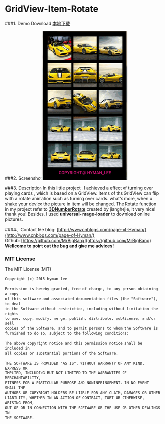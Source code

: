 GridView-Item-Rotate
====================
###1. Demo Download
[本地下载](apk/gridview-item-rotate.apk?raw=true "点击下载到本地")  

###2. Screenshot
![Screenshot](apk/gridview-item-rotate.gif)  

###3. Description
In this little project , I achieved a effect of turning over playing cards , which is based on a GridView.  items of ths GridView can flip with a rotate animation such as turning over cards. what's more, when u shake your device the picture in item will be changed.
The Rotate function in my project refer to [**3DNumberRotate**](https://github.com/jianghejie/3DNumberRotate) created by jianghejie, it very nice! thank you! Besides, I used **universal-image-loader** to download online pictures.

###4、Contact Me
blog: [http://www.cnblogs.com/page-of-Hyman/](http://www.cnblogs.com/page-of-Hyman/)  
Github: [https://github.com/MrBigBang](https://github.com/MrBigBang)  
**Wellcome to point out the bug and give me advices!**

### MIT License
The MIT License (MIT)

    Copyright (c) 2015 hyman lee

    Permission is hereby granted, free of charge, to any person obtaining a copy
    of this software and associated documentation files (the "Software"), to deal
    in the Software without restriction, including without limitation the rights
    to use, copy, modify, merge, publish, distribute, sublicense, and/or sell
    copies of the Software, and to permit persons to whom the Software is
    furnished to do so, subject to the following conditions:

    The above copyright notice and this permission notice shall be included in
    all copies or substantial portions of the Software.

    THE SOFTWARE IS PROVIDED "AS IS", WITHOUT WARRANTY OF ANY KIND, EXPRESS OR
    IMPLIED, INCLUDING BUT NOT LIMITED TO THE WARRANTIES OF MERCHANTABILITY,
    FITNESS FOR A PARTICULAR PURPOSE AND NONINFRINGEMENT. IN NO EVENT SHALL THE
    AUTHORS OR COPYRIGHT HOLDERS BE LIABLE FOR ANY CLAIM, DAMAGES OR OTHER
    LIABILITY, WHETHER IN AN ACTION OF CONTRACT, TORT OR OTHERWISE, ARISING FROM,
    OUT OF OR IN CONNECTION WITH THE SOFTWARE OR THE USE OR OTHER DEALINGS IN
    THE SOFTWARE.